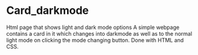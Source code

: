# Card_darkmode
Html page that shows light and dark mode options
A simple webpage contains a card in it which changes into darkmode as well as to the normal light mode on clicking the mode changing button. 
Done with HTML and CSS.
